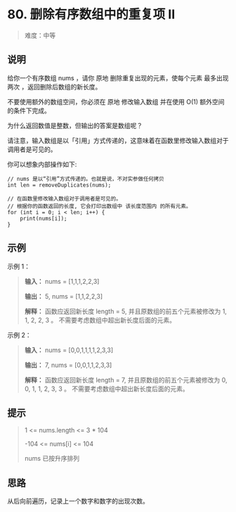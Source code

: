 # 80. 删除有序数组中的重复项 II

> 难度：中等

## 说明

给你一个有序数组 nums ，请你 原地 删除重复出现的元素，使每个元素 最多出现两次 ，返回删除后数组的新长度。

不要使用额外的数组空间，你必须在 原地 修改输入数组 并在使用 O(1) 额外空间的条件下完成。

为什么返回数值是整数，但输出的答案是数组呢？

请注意，输入数组是以「引用」方式传递的，这意味着在函数里修改输入数组对于调用者是可见的。

你可以想象内部操作如下:

~~~
// nums 是以“引用”方式传递的。也就是说，不对实参做任何拷贝
int len = removeDuplicates(nums);

// 在函数里修改输入数组对于调用者是可见的。
// 根据你的函数返回的长度, 它会打印出数组中 该长度范围内 的所有元素。
for (int i = 0; i < len; i++) {
    print(nums[i]);
}
~~~

## 示例

示例 1：


> **输入：** nums = [1,1,1,2,2,3]
>
> **输出：** 5, nums = [1,1,2,2,3]
>
> **解释：** 函数应返回新长度 length = 5, 并且原数组的前五个元素被修改为 1, 1, 2, 2, 3 。 不需要考虑数组中超出新长度后面的元素。

示例 2：

> **输入：** nums = [0,0,1,1,1,1,2,3,3]
>
> **输出：** 7, nums = [0,0,1,1,2,3,3]
>
> **解释：** 函数应返回新长度 length = 7, 并且原数组的前五个元素被修改为 0, 0, 1, 1, 2, 3, 3 。 不需要考虑数组中超出新长度后面的元素。

## 提示

> 1 <= nums.length <= 3 * 104
>
> -104 <= nums[i] <= 104
>
> nums 已按升序排列

## 思路

从后向前遍历，记录上一个数字和数字的出现次数。
